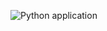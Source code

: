 ![Python application](https://github.com/kiranbharadwaj/python-githubactions/actions/workflows/python-app.yml/badge.svg)
